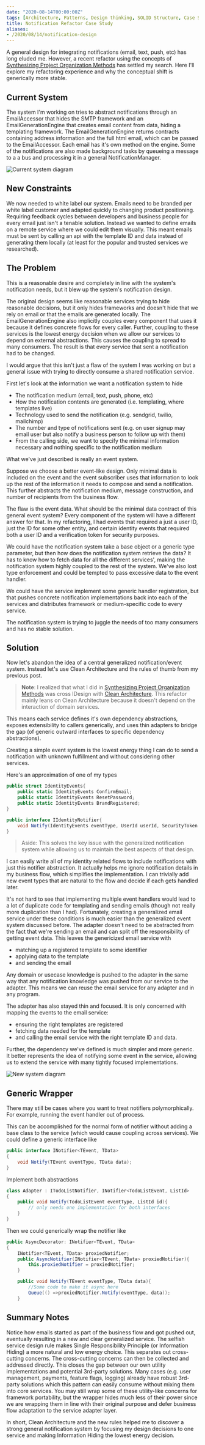 ```yaml
---
date: "2020-08-14T00:00:00Z"
tags: [Architecture, Patterns, Design thinking, SOLID Structure, Case Study]
title: Notification Refactor Case Study
aliases:
- /2020/08/14/notification-design
---
```


A general design for integrating notifications (email, text, push, etc) has long eluded me. However, a recent refactor using the concepts of [Synthesizing Project Organization Methods](2020-07-10-Synthesizing-Structure.md) has settled my search. Here I'll explore my refactoring experience and why the conceptual shift is generically more stable. 
<!--more-->

## Current System

The system I'm working on tries to abstract notifications through an EmailAccessor that hides the SMTP framework and an EmailGenerationEngine that creates email content from data, hiding a templating framework. The EmailGenerationEngine returns contracts containing address information and the full html email, which can be passed to the EmailAccessor. Each email has it's own method on the engine. Some of the notifications are also made background tasks by queueing a message to a a bus and processing it in a general NotificationManager.

![Current system diagram](../../../static/post-media/Notifications-Design/Old-System-Diagram.drawio.svg)

## New Constraints
We now needed to white label our system. Emails need to be branded per white label customer and adapted quickly to changing product positioning. Requiring feedback cycles between developers and business people for every email just isn't a tenable solution. Instead we wanted to define emails on a remote service where we could edit them visually. This meant emails must be sent by calling an api with the template ID and data instead of generating them locally (at least for the popular and trusted services we researched).

## The Problem
This is a reasonable desire and completely in line with the system's notification needs, but it blew up the system's notification design.

The original design seems like reasonable services trying to hide reasonable decisions, but it only hides frameworks and doesn't hide that we rely on email or that the emails are generated locally. The EmailGenerationEngine also implicitly couples every component that uses it because it defines concrete flows for every caller. Further, coupling to these services is the lowest energy decision when we allow our services to depend on external abstractions. This causes the coupling to spread to many consumers. The result is that every service that sent a notification had to be changed. 

I would argue that this isn't just a flaw of the system I was working on but a general issue with trying to directly consume a shared notification service. 

First let's look at the information we want a notification system to hide
 - The notification medium (email, text, push, phone, etc)
 - How the notification contents are generated (i.e. templating, where templates live)
 - Technology used to send the notification (e.g. sendgrid, twilio, mailchimp)
 - The number and type of notifications sent (e.g. on user signup may email user but also notify a business person to follow up with them)
 - From the calling side, we want to specify the minimal information necessary and nothing specific to the notification medium

What we've just described is really an event system.

Suppose we choose a better event-like design. Only minimal data is included on the event and the event subscriber uses that information to look up the rest of the information it needs to compose and send a notification. This further abstracts the notification medium, message construction, and number of recipients from the business flow.

The flaw is the event data. What should be the minimal data contract of this general event system? Every component of the system will have a different answer for that. In my refactoring, I had events that required a just a user ID, just the ID for some other entity, and certain identity events that required both a user ID and a verification token for security purposes. 

We could have the notification system take a base object or a generic type parameter, but then how does the notification system retrieve the data? It has to know how to fetch data for all the different services', making the notification system highly coupled to the rest of the system. We've also lost type enforcement and could be tempted to pass excessive data to the event handler.

We could have the service implement some generic handler registration, but that pushes concrete notification implementations back into each of the services and distributes framework or medium-specific code to every service. 

The notification system is trying to juggle the needs of too many consumers and has no stable solution.

## Solution 
Now let's abandon the idea of a central generalized notification/event system. Instead let's use Clean Architecture and the rules of thumb from my previous post.

>**Note**: I realized that what I did in [Synthesizing Project Organization Methods](2020-07-10-Synthesizing-Structure.md) was cross IDesign with [Clean Architecture](https://blog.cleancoder.com/uncle-bob/2012/08/13/the-clean-architecture.html). This refactor mainly leans on Clean Architecture because it doesn't depend on the interaction of domain services.

This means each service defines it's own dependency abstractions, exposes extensibility to callers generically, and uses thin adapters to bridge the gap (of generic outward interfaces to specific dependency abstractions).

Creating a simple event system is the lowest energy thing I can do to send a notification with unknown fulfillment and without considering other services.  

Here's an approximation of one of my types
```cs
public struct IdentityEvents{
    public static IdentityEvents ConfirmEmail; 
    public static IdentityEvents ResetPassword; 
    public static IdentityEvents BrandRegistered; 
}

public interface IIdentityNotifier{
    void Notify(IdentityEvents eventType, UserId userId, SecurityToken token);
}
```
> Aside: This solves the key issue with the generalized notification system while allowing us to maintain the best aspects of that design.

I can easily write all of my identity related flows to include notifications with just this notifier abstraction. It actually helps me ignore notification details in my business flow, which simplifies the implementation. I can trivially add new event types that are natural to the flow and decide if each gets handled later.

It's not hard to see that implementing multiple event handlers would lead to a lot of duplicate code for templating and sending emails (though not really more duplication than I had). Fortunately, creating a generalized email service under these conditions is much easier than the generalized event system discussed before. The adapter doesn't need to be abstracted from the fact that we're sending an email and can split off the responsibility of getting event data. This leaves the genericized email service with
- matching up a registered template to some identifier
- applying data to the template
-  and sending the email
  
Any domain or usecase knowledge is pushed to the adapter in the same way that any notification knowledge was pushed from our service to the adapter. This means we can reuse the email service for any adapter and in any program.

The adapter has also stayed thin and focused. It is only concerned with mapping the events to the email service:
- ensuring the right templates are registered
- fetching data needed for the template
- and calling the email service with the right template ID and data.

Further, the dependency we've defined is much simpler and more generic. It better represents the idea of notifying some event in the service, allowing us to extend the service with many tightly focused implementations.

![New system diagram](../../../static/post-media/Notifications-Design/New-System-Diagram.drawio.svg)

## Generic Wrapper
There may still be cases where you want to treat notifiers polymorphically. For example, running the event handler out of process.

This can be accomplished for the normal form of notifier without adding a base class to the service (which would cause coupling across services). We could define a generic interface like

```cs
public interface INotifier<TEvent, TData>
{
    void Notify(TEvent eventType, TData data);
}
```
Implement both abstractions
```cs
class Adapter : ITodoListNotifier, INotifier<TodoListEvent, ListId>
{
    public void Notify(TodoListEvent eventType, ListId id){
        // only needs one implementation for both interfaces
    }
}
```

Then we could generically wrap the notifier like
```cs
public AsyncDecorator: INotifier<TEvent, TData>
{
    INotifier<TEvent, TData> proxiedNotifier;
    public AsyncNotifier(INotifier<TEvent, TData> proxiedNotifier){
        this.proxiedNotifier = proxiedNotifier;
    }

    public void Notify(TEvent eventType, TData data){
        //Some code to make it async here
        Queue(() =>proxiedNotifier.Notify(eventType, data));
    }
```

## Summary Notes

Notice how emails started as part of the business flow and got pushed out, eventually resulting in a new and clear generalized service. The selfish service design rule makes Single Responsibility Principle (or Information Hiding) a more natural and low energy choice. This separates out cross-cutting concerns. The cross-cutting concerns can then be collected and addressed directly. This closes the gap between our own utility implementations and potential 3rd-party solutions. Many cases (e.g. user management, payments, feature flags, logging) already have robust 3rd-party solutions which this pattern can easily consume without mixing them into core services. You may still wrap some of these utility-like concerns for framework portability, but the wrapper hides much less of their power since we are wrapping them in line with their original purpose and defer business flow adaptation to the service adapter layer.

In short, Clean Architecture and the new rules helped me to discover a strong general notification system by focusing my design decisions to one service and making Information Hiding the lowest energy decision.